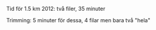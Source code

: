 
Tid för 1.5 km 2012: två filer, 35 minuter

Trimming: 5 minuter för dessa, 4 filar men bara två "hela"